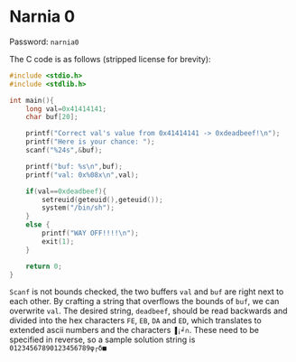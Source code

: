 # Narnia 0

Password: `narnia0`

The C code is as follows (stripped license for brevity):

```c
#include <stdio.h>
#include <stdlib.h>

int main(){
    long val=0x41414141;
    char buf[20];

    printf("Correct val's value from 0x41414141 -> 0xdeadbeef!\n");
    printf("Here is your chance: ");
    scanf("%24s",&buf);

    printf("buf: %s\n",buf);
    printf("val: 0x%08x\n",val);

    if(val==0xdeadbeef){
        setreuid(geteuid(),geteuid());
        system("/bin/sh");
    }
    else {
        printf("WAY OFF!!!!\n");
        exit(1);
    }

    return 0;
}
```

`Scanf` is not bounds checked, the two buffers `val` and `buf` are right next to each other. By crafting a string that overflows the bounds of `buf`, we can overwrite `val`. The desired string, `deadbeef`, should be read backwards and divided into the hex characters `FE`, `EB`, `DA` and `ED`, which translates to extended ascii numbers and the characters `▐¡╛∩`. These need to be specified in reverse, so a sample solution string is `01234567890123456789φ┌δ■`